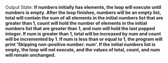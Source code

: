 Output State: **If numbers initially has elements, the loop will execute until numbers is empty. After the loop finishes, numbers will be an empty list, total will contain the sum of all elements in the initial numbers list that are greater than 1, count will hold the number of elements in the initial numbers list that are greater than 1, and num will hold the last popped integer. If num is greater than 1, total will be increased by num and count will be incremented by 1. If num is less than or equal to 1, the program will print 'Skipping non-positive number: num'. If the initial numbers list is empty, the loop will not execute, and the values of total, count, and num will remain unchanged.**